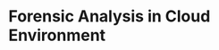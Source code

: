 # Forensic Analysis in Cloud Environment

``` admonish warning title="This page is currently under construction"

```